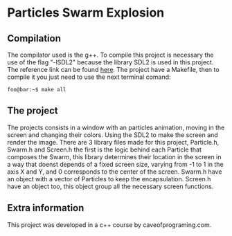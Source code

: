 # Particles Swarm Explosion

## Compilation

The compilator used is the g++.
To compile this project is necessary the use of the flag "-lSDL2" because the library SDL2 is used in this project. The reference link can be found [here](https://www.libsdl.org/).
The project have a Makefile, then to compile it you just need to use the next terminal comand:
```console
foo@bar:~$ make all
```

## The project

The projects consists in a window with an particles animation, moving in the screen and changing their colors. Using the SDL2 to make the screen and render the image. There are 3 library files made for this project, Particle.h, Swarm.h and Screen.h the first is the logic behind each Particle that composes the Swarm, this library determines their location in the screen in a way that doenst depends of a fixed screen size, varying from -1 to 1 in the axis X and Y, and 0 corresponds to the center of the screen. Swarm.h have an object with a vector of Particles to keep the encapsulation. Screen.h have an object too, this object group all the necessary screen functions.

## Extra information

This project was developed in a c++ course by caveofprograming.com.